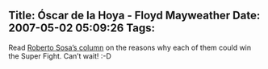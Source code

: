 Title: Óscar de la Hoya - Floyd Mayweather
Date: 2007-05-02 05:09:26
Tags: 
---
Read <a href="http://espndeportes.espn.go.com/news/story?id=554305&amp;s=box&amp;type=column" target="_blank">Roberto Sosa’s column</a> on the reasons why each of them could win the Super Fight. Can’t wait! :-D
